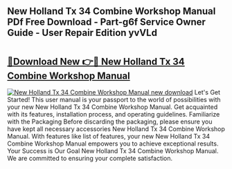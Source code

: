## New Holland Tx 34 Combine Workshop Manual PDf Free Download - Part-g6f Service Owner Guide - User Repair Edition yvVLd

# <h2><a href="http://bc56406.oget.top/?id=New+Holland+Tx+34+Combine+Workshop+Manual">🔗Download New 👉🔴 New Holland Tx 34 Combine Workshop Manual</a></h2>

[![New Holland Tx 34 Combine Workshop Manual new download](https://i.imgur.com/5g1atiW.png)](http://bc56406.oget.top/?id=New+Holland+Tx+34+Combine+Workshop+Manual)
Let's Get Started! This user manual is your passport to the world of possibilities with your new New Holland Tx 34 Combine Workshop Manual. Get acquainted with its features, installation process, and operating guidelines. Familiarize with the Packaging Before discarding the packaging, please ensure you have kept all necessary accessories New Holland Tx 34 Combine Workshop Manual. With features like list of features, your new New Holland Tx 34 Combine Workshop Manual empowers you to achieve exceptional results. Your Success is Our Goal New Holland Tx 34 Combine Workshop Manual. We are committed to ensuring your complete satisfaction.

